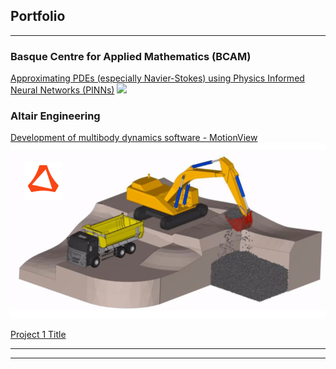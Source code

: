 ## Portfolio

---

### Basque Centre for Applied Mathematics (BCAM) 

[Approximating PDEs (especially Navier-Stokes) using Physics Informed Neural Networks (PINNs)](/sample_page)
<img src="images/dummy_thumbnail.jpg?raw=true"/>


### Altair Engineering

[Development of multibody dynamics software - MotionView](/pdf/Project_summary.pdf)
<img src="images/excavator.png?raw=true"/>

[Project 1 Title](http://example.com/)


---




---
<!--p style="font-size:11px">Page template forked from <a href="https://github.com/evanca/quick-portfolio">evanca</a></p-->
<!-- Remove above link if you don't want to attibute -->
